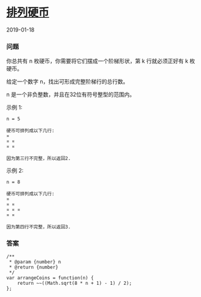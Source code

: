 # [排列硬币](https://leetcode-cn.com/problems/arranging-coins)
2019-01-18
### 问题

你总共有 n 枚硬币，你需要将它们摆成一个阶梯形状，第 k 行就必须正好有 k 枚硬币。

给定一个数字 n，找出可形成完整阶梯行的总行数。

n 是一个非负整数，并且在32位有符号整型的范围内。

示例 1:

```
n = 5

硬币可排列成以下几行:
¤
¤ ¤
¤ ¤

因为第三行不完整，所以返回2.
```
示例 2:

```
n = 8

硬币可排列成以下几行:
¤
¤ ¤
¤ ¤ ¤
¤ ¤

因为第四行不完整，所以返回3.
```

### 答案

```
/**
 * @param {number} n
 * @return {number}
 */
var arrangeCoins = function(n) {
    return ~~((Math.sqrt(8 * n + 1) - 1) / 2);
};
```
